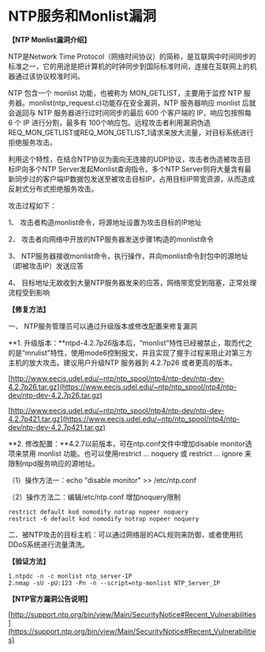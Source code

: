 # NTP服务和Monlist漏洞

**【NTP Monlist漏洞介绍】**

NTP是Network Time Protocol（网络时间协议）的简称，是互联网中时间同步的标准之一，它的用途是把计算机的时钟同步到国际标准时间，连接在互联网上的机器通过该协议校准时间。

NTP 包含一个 monlist 功能，也被称为 MON_GETLIST，主要用于监控 NTP 服务器。monlist(ntp_request.c)功能存在安全漏洞，NTP 服务器响应 monlist 后就会返回与 NTP 服务器进行过时间同步的最后 600 个客户端的 IP，响应包按照每 6 个 IP 进行分割，最多有 100个响应包。远程攻击者利用漏洞伪造REQ_MON_GETLIST或REQ_MON_GETLIST_1请求来放大流量，对目标系统进行拒绝服务攻击。

利用这个特性，在结合NTP协议为面向无连接的UDP协议，攻击者伪造被攻击目标IP向多个NTP Server发起Monlist查询指令，多个NTP Server则将大量含有最新同步过的客户端IP数据包发送至被攻击目标IP，占用目标IP带宽资源，从而造成反射式分布式拒绝服务攻击。

攻击过程如下：

1、 攻击者构造monlist命令，将源地址设置为攻击目标的IP地址

2、 攻击者向网络中开放的NTP服务器发送步骤1构造的monlist命令

3、 NTP服务器接收monlist命令，执行操作，并向monlist命令封包中的源地址（即被攻击IP）发送应答

4、 目标地址无故收到大量NTP服务器发来的应答，网络带宽受到阻塞，正常处理流程受到影响

**【修复方法】**

一、 NTP服务管理员可以通过升级版本或修改配置来修复漏洞

**1. 升级版本：**ntpd-4.2.7p26版本后，“monlist”特性已经被禁止，取而代之的是“mrulist”特性，使用mode6控制报文，并且实现了握手过程来阻止对第三方主机的放大攻击。建议用户升级NTP 服务器到 4.2.7p26 或者更高的版本。

[http://www.eecis.udel.edu/~ntp/ntp_spool/ntp4/ntp-dev/ntp-dev-4.2.7p26.tar.gz](https://www.eecis.udel.edu/~ntp/ntp_spool/ntp4/ntp-dev/ntp-dev-4.2.7p26.tar.gz)

[http://www.eecis.udel.edu/~ntp/ntp_spool/ntp4/ntp-dev/ntp-dev-4.2.7p421.tar.gz](https://www.eecis.udel.edu/~ntp/ntp_spool/ntp4/ntp-dev/ntp-dev-4.2.7p421.tar.gz)

**2. 修改配置：**4.2.7以前版本，可在ntp.conf文件中增加disable monitor选项来禁用 monlist 功能。也可以使用restrict ... noquery 或 restrict ... ignore 来限制ntpd服务响应的源地址。

（1）操作方法一：echo "disable monitor" >> /etc/ntp.conf

（2）操作方法二：编辑/etc/ntp.conf 增加noquery限制

```
restrict default kod nomodify notrap nopeer noquery
restrict -6 default kod nomodify notrap nopeer noquery
```

二、被NTP攻击的目标主机：可以通过网络层的ACL规则来防御，或者使用抗DDoS系统进行流量清洗。

**【验证方法】**

```
1.ntpdc -n -c monlist ntp_server-IP 
2.nmap -sU -pU:123 -Pn -n --script=ntp-monlist NTP_Server_IP 
```

**【NTP官方漏洞公告说明】**

[http://support.ntp.org/bin/view/Main/SecurityNotice#Recent_Vulnerabilities](https://support.ntp.org/bin/view/Main/SecurityNotice#Recent_Vulnerabilities)
